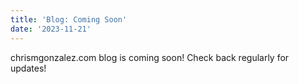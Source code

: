 ```yaml
---
title: 'Blog: Coming Soon'
date: '2023-11-21'
---
```


chrismgonzalez.com blog is coming soon!  Check back regularly for updates!